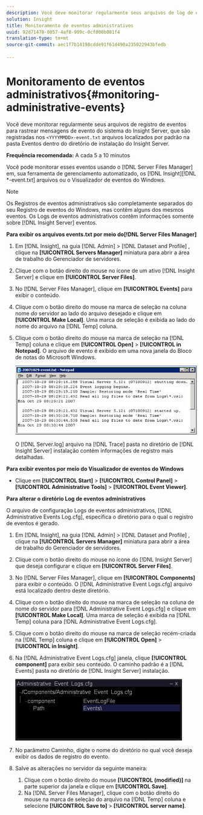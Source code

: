 ```yaml
---
description: Você deve monitorar regularmente seus arquivos de log de eventos para rastrear mensagens de evento do sistema do Insight Server, que são registradas nos arquivos <AAAMMDD>-event.txt localizados por padrão na pasta Eventos dentro do diretório de instalação do Insight Server.
solution: Insight
title: Monitoramento de eventos administrativos
uuid: 92d71478-0857-4af8-909c-0cf800b081f4
translation-type: tm+mt
source-git-commit: aec1f7b14198cdde91f61d490a235022943bfedb

---
```



# Monitoramento de eventos administrativos{#monitoring-administrative-events}

Você deve monitorar regularmente seus arquivos de registro de eventos para rastrear mensagens de evento do sistema do Insight Server, que são registradas nos `<YYYYMMDD>-event.txt` arquivos localizados por padrão na pasta Eventos dentro do diretório de instalação do Insight Server.

**Frequência recomendada:** A cada 5 a 10 minutos

Você pode monitorar esses eventos usando o [!DNL Server Files Manager] em, sua ferramenta de gerenciamento automatizado, os [!DNL Insight][!DNL *-event.txt] arquivos ou o Visualizador de eventos do Windows.

>[!NOTE]
>
>Os Registros de eventos administrativos são completamente separados do seu Registro de eventos do Windows, mas contêm alguns dos mesmos eventos. Os Logs de eventos administrativos contêm informações somente sobre [!DNL Insight Server] eventos.

**Para exibir os arquivos events.txt por meio do[!DNL Server Files Manager]**

1. Em [!DNL Insight], na guia [!DNL Admin] > [!DNL Dataset and Profile] , clique na **[!UICONTROL Servers Manager]** miniatura para abrir a área de trabalho do Gerenciador de servidores.
1. Clique com o botão direito do mouse no ícone de um ativo [!DNL Insight Server] e clique em **[!UICONTROL Server Files]**.
1. No [!DNL Server Files Manager], clique em **[!UICONTROL Events]** para exibir o conteúdo.
1. Clique com o botão direito do mouse na marca de seleção na coluna nome *do* servidor ao lado do arquivo desejado e clique em **[!UICONTROL Make Local]**. Uma marca de seleção é exibida ao lado do nome do arquivo na [!DNL Temp] coluna.
1. Clique com o botão direito do mouse na marca de seleção na [!DNL Temp] coluna e clique em **[!UICONTROL Open]** > **[!UICONTROL in Notepad]**. O arquivo de evento é exibido em uma nova janela do Bloco de notas do Microsoft Windows.

   ![Informações da etapa](assets/vis_FileManager_eventfile.png)

   O [!DNL Server.log] arquivo na [!DNL Trace] pasta no diretório de [!DNL Insight Server] instalação contém informações de registro mais detalhadas.

**Para exibir eventos por meio do Visualizador de eventos do Windows**

* Clique em **[!UICONTROL Start]** > **[!UICONTROL Control Panel]** > **[!UICONTROL Administrative Tools]** > **[!UICONTROL Event Viewer]**.

**Para alterar o diretório Log de eventos administrativos**

O arquivo de configuração Logs de eventos administrativos, [!DNL Administrative Events Log.cfg], especifica o diretório para o qual o registro de eventos é gerado.

1. Em [!DNL Insight], na guia [!DNL Admin] > [!DNL Dataset and Profile] , clique na **[!UICONTROL Servers Manager]** miniatura para abrir a área de trabalho do Gerenciador de servidores.

1. Clique com o botão direito do mouse no ícone do [!DNL Insight Server] que deseja configurar e clique em **[!UICONTROL Server Files]**.

1. No [!DNL Server Files Manager], clique em **[!UICONTROL Components]** para exibir o conteúdo. O [!DNL Administrative Event Logs.cfg] arquivo está localizado dentro deste diretório.

1. Clique com o botão direito do mouse na marca de seleção na coluna de nome *do* servidor para [!DNL Administrative Event Logs.cfg] e clique em **[!UICONTROL Make Local]**. Uma marca de seleção é exibida na [!DNL Temp] coluna para [!DNL Administrative Event Logs.cfg].

1. Clique com o botão direito do mouse na marca de seleção recém-criada na [!DNL Temp] coluna e clique em **[!UICONTROL Open]** > **[!UICONTROL in Insight]**.

1. Na [!DNL Administrative Event Logs.cfg] janela, clique **[!UICONTROL component]** para exibir seu conteúdo. O caminho padrão é a [!DNL Events] pasta no diretório de [!DNL Insight Server] instalação.

   ![](assets/cfg_adminevents_examplevalues.png)

1. No parâmetro Caminho, digite o nome do diretório no qual você deseja exibir os dados de registro do evento.
1. Salve as alterações no servidor da seguinte maneira:

   1. Clique com o botão direito do mouse **[!UICONTROL (modified)]** na parte superior da janela e clique em **[!UICONTROL Save]**.
   1. Na [!DNL Server Files Manager], clique com o botão direito do mouse na marca de seleção do arquivo na [!DNL Temp] coluna e selecione **[!UICONTROL Save to]** > **[!UICONTROL server name]**.


